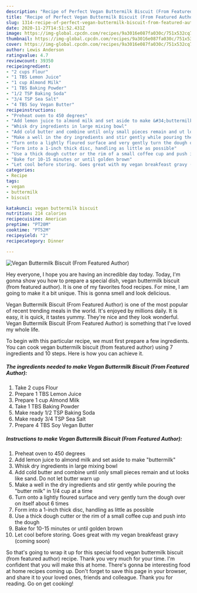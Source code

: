 ```yaml
---
description: "Recipe of Perfect Vegan Buttermilk Biscuit (From Featured Author)"
title: "Recipe of Perfect Vegan Buttermilk Biscuit (From Featured Author)"
slug: 1314-recipe-of-perfect-vegan-buttermilk-biscuit-from-featured-author
date: 2020-11-27T14:51:52.431Z
image: https://img-global.cpcdn.com/recipes/9a3016e087fa030c/751x532cq70/vegan-buttermilk-biscuit-from-featured-author-recipe-main-photo.jpg
thumbnail: https://img-global.cpcdn.com/recipes/9a3016e087fa030c/751x532cq70/vegan-buttermilk-biscuit-from-featured-author-recipe-main-photo.jpg
cover: https://img-global.cpcdn.com/recipes/9a3016e087fa030c/751x532cq70/vegan-buttermilk-biscuit-from-featured-author-recipe-main-photo.jpg
author: Lewis Anderson
ratingvalue: 4.7
reviewcount: 39350
recipeingredient:
- "2 cups Flour"
- "1 TBS Lemon Juice"
- "1 cup Almond Milk"
- "1 TBS Baking Powder"
- "1/2 TSP Baking Soda"
- "3/4 TSP Sea Salt"
- "4 TBS Soy Vegan Butter"
recipeinstructions:
- "Preheat oven to 450 degrees"
- "Add lemon juice to almond milk and set aside to make &#34;buttermilk&#34;"
- "Whisk dry ingredients in large mixing bowl"
- "Add cold butter and combine until only small pieces remain and ut looks like sand. Do not let butter warn up"
- "Make a well in the dry ingredients and stir gently while pouring the &#34;butter milk&#34; in 1/4 cup at a time"
- "Turn onto a lightly floured surface and very gently turn the dough over on itself about 6 times"
- "Form into a 1-inch thick disc, handling as little as possible"
- "Use a thick dough cutter or the rim of a small coffee cup and push into the dough"
- "Bake for 10-15 minutes or until golden brown"
- "Let cool before storing. Goes great with my vegan breakfeast gravy (coming soon)"
categories:
- Recipe
tags:
- vegan
- buttermilk
- biscuit

katakunci: vegan buttermilk biscuit 
nutrition: 214 calories
recipecuisine: American
preptime: "PT20M"
cooktime: "PT52M"
recipeyield: "2"
recipecategory: Dinner

---
```



![Vegan Buttermilk Biscuit (From Featured Author)](https://img-global.cpcdn.com/recipes/9a3016e087fa030c/751x532cq70/vegan-buttermilk-biscuit-from-featured-author-recipe-main-photo.jpg)

Hey everyone, I hope you are having an incredible day today. Today, I'm gonna show you how to prepare a special dish, vegan buttermilk biscuit (from featured author). It is one of my favorites food recipes. For mine, I am going to make it a bit unique. This is gonna smell and look delicious.

Vegan Buttermilk Biscuit (From Featured Author) is one of the most popular of recent trending meals in the world. It's enjoyed by millions daily. It is easy, it is quick, it tastes yummy. They're nice and they look wonderful. Vegan Buttermilk Biscuit (From Featured Author) is something that I've loved my whole life.




To begin with this particular recipe, we must first prepare a few ingredients. You can cook vegan buttermilk biscuit (from featured author) using 7 ingredients and 10 steps. Here is how you can achieve it.

<!--inarticleads1-->

##### The ingredients needed to make Vegan Buttermilk Biscuit (From Featured Author):

1. Take 2 cups Flour
1. Prepare 1 TBS Lemon Juice
1. Prepare 1 cup Almond Milk
1. Take 1 TBS Baking Powder
1. Make ready 1/2 TSP Baking Soda
1. Make ready 3/4 TSP Sea Salt
1. Prepare 4 TBS Soy Vegan Butter




<!--inarticleads2-->

##### Instructions to make Vegan Buttermilk Biscuit (From Featured Author):

1. Preheat oven to 450 degrees
1. Add lemon juice to almond milk and set aside to make &#34;buttermilk&#34;
1. Whisk dry ingredients in large mixing bowl
1. Add cold butter and combine until only small pieces remain and ut looks like sand. Do not let butter warn up
1. Make a well in the dry ingredients and stir gently while pouring the &#34;butter milk&#34; in 1/4 cup at a time
1. Turn onto a lightly floured surface and very gently turn the dough over on itself about 6 times
1. Form into a 1-inch thick disc, handling as little as possible
1. Use a thick dough cutter or the rim of a small coffee cup and push into the dough
1. Bake for 10-15 minutes or until golden brown
1. Let cool before storing. Goes great with my vegan breakfeast gravy (coming soon)




So that's going to wrap it up for this special food vegan buttermilk biscuit (from featured author) recipe. Thank you very much for your time. I'm confident that you will make this at home. There's gonna be interesting food at home recipes coming up. Don't forget to save this page in your browser, and share it to your loved ones, friends and colleague. Thank you for reading. Go on get cooking!
